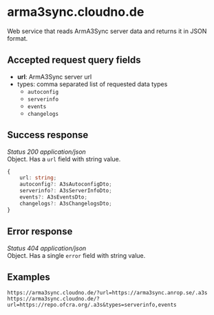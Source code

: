 # arma3sync.cloudno.de
Web service that reads ArmA3Sync server data and returns it in JSON format.

## Accepted request query fields
* **url**: ArmA3Sync server url
* types: comma separated list of requested data types
  - `autoconfig`
  - `serverinfo`
  - `events`
  - `changelogs`

## Success response
_Status 200 application/json_  
Object. Has a `url` field with string value.
```ts
{
    url: string;
    autoconfig?: A3sAutoconfigDto;
    serverinfo?: A3sServerInfoDto;
    events?: A3sEventsDto;
    changelogs?: A3sChangelogsDto;
}
```

## Error response
_Status 404 application/json_  
Object. Has a single `error` field with string value.

## Examples
```
https://arma3sync.cloudno.de/?url=https://arma3sync.anrop.se/.a3s
https://arma3sync.cloudno.de/?url=https://repo.ofcra.org/.a3s&types=serverinfo,events
```
